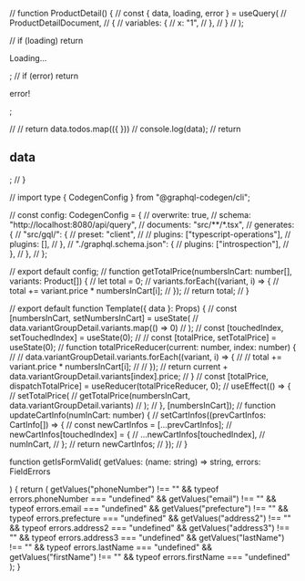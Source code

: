 // function ProductDetail() {
//   const { data, loading, error } = useQuery<ProductDetailQuery>(
//     ProductDetailDocument,
//     {
//       variables: {
//         x: "1",
//       },
//     }
//   );

//   if (loading) return <p>Loading...</p>;
//   if (error) return <p>error!</p>;

//   // return data.todos.map(({  }))
//   console.log(data);
//   return <h2>data</h2>;
// }

// import type { CodegenConfig } from "@graphql-codegen/cli";

// const config: CodegenConfig = {
//   overwrite: true,
//   schema: "http://localhost:8080/api/query",
//   documents: "src/**/*.tsx",
//   generates: {
//     "src/gql/": {
//       preset: "client",
//       // plugins: ["typescript-operations"],
//       plugins: [],
//     },
//     "./graphql.schema.json": {
//       plugins: ["introspection"],
//     },
//   },
// };

// export default config;
// function getTotalPrice(numbersInCart: number[], variants: Product[]) {
//   let total = 0;
//   variants.forEach((variant, i) => {
//     total += variant.price * numbersInCart[i];
//   });
//   return total;
// }

// export default function Template({ data }: Props) {
//   const [numbersInCart, setNumbersInCart] = useState(
//     data.variantGroupDetail.variants.map(() => 0)
//   );
//   const [touchedIndex, setTouchedIndex] = useState(0);
//   // const [totalPrice, setTotalPrice] = useState(0);
//   function totalPriceReducer(current: number, index: number) {
//     // data.variantGroupDetail.variants.forEach((variant, i) => {
//     //   total += variant.price * numbersInCart[i];
//     // });
//     return current + data.variantGroupDetail.variants[index].price;
//   }
//   const [totalPrice, dispatchTotalPrice] = useReducer(totalPriceReducer, 0);
// useEffect(() => {
//   setTotalPrice(
//     getTotalPrice(numbersInCart, data.variantGroupDetail.variants)
//   );
// }, [numbersInCart]);
// function updateCartInfo(numInCart: number) {
//   setCartInfos((prevCartInfos: CartInfo[]) => {
//     const newCartInfos = [...prevCartInfos];
//     newCartInfos[touchedIndex] = {
//       ...newCartInfos[touchedIndex],
//       numInCart,
//     };
//     return newCartInfos;
//   });
// }

function getIsFormValid(
  getValues: (name: string) => string,
  errors: FieldErrors<Form>
) {
  return (
    getValues("phoneNumber") !== "" &&
    typeof errors.phoneNumber === "undefined" &&
    getValues("email") !== "" &&
    typeof errors.email === "undefined" &&
    getValues("prefecture") !== "" &&
    typeof errors.prefecture === "undefined" &&
    getValues("address2") !== "" &&
    typeof errors.address2 === "undefined" &&
    getValues("address3") !== "" &&
    typeof errors.address3 === "undefined" &&
    getValues("lastName") !== "" &&
    typeof errors.lastName === "undefined" &&
    getValues("firstName") !== "" &&
    typeof errors.firstName === "undefined"
  );
}